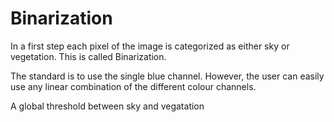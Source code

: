 # Binarization

In a first step each pixel of the image is categorized as either sky or vegetation. This is called Binarization. 

The standard is to use the single blue channel. However, the user can easily use any linear combination of the different colour channels.

A global threshold between sky and vegatation 